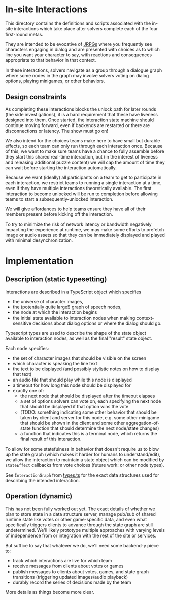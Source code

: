 # In-site Interactions

This directory contains the definitions and scripts associated with the in-site
interactions which take place after solvers complete each of the four
first-round metas.

They are intended to be evocative of
[JRPGs](https://en.wikipedia.org/wiki/History_of_Eastern_role-playing_video_games)
where you frequently see characters engaging in dialog and are presented with
choices as to which line you want your character to say, with reactions and
consequences appropriate to that behavior in that context.

In these interactions, solvers navigate as a group through a dialogue graph
where some nodes in the graph may involve solvers voting on dialog options,
playing minigames, or other behaviors.

## Design constraints

As completing these interactions blocks the unlock path for later rounds (the
side investigations), it is a hard requirement that these have liveness
designed into them. Once started, the interaction state machine should
continue moving forward, even if backends are restarted or there are
disconnections or latency. The show must go on!

We also intend for the choices teams make here to have small but durable
effects, so each team can only run through each interaction once. Because of
this, we want to make sure teams have a chance to fully assemble before they
start this shared real-time interaction, but (in the interest of liveness and
releasing additional puzzle content) we will cap the amount of time they can
wait before starting the interaction automatically.

Because we want (ideally) all participants on a team to get to participate in
each interaction, we restrict teams to running a single interaction at a time,
even if they have multiple interactions theoretically available. The first
interaction to become unlocked will be run to completion before allowing teams
to start a subsequently-unlocked interaction.

We will give affordances to help teams ensure they have all of their members
present before kicking off the interaction.

To try to minimize the risk of network latency or bandwidth negatively
impacting the experience at runtime, we may make some efforts to prefetch image
or audio assets so that they can be immediately displayed and played with
minimal desynchronization.

# Implementation

## Description (static typesetting)

Interactions are described in a TypeScript object which specifies

- the universe of character images,
- the (potentially quite large!) graph of speech nodes,
- the node at which the interaction begins
- the initial state available to interaction nodes when making
  context-sensitive decisions about dialog options or where the dialog should
  go.

Typescript types are used to describe the shape of the state object available
to interaction nodes, as well as the final "result" state object.

Each node specifies:

- the set of character images that should be visible on the screen
- which character is speaking the line text
- the text to be displayed (and possibly stylistic notes on how to display that text)
- an audio file that should play while this node is displayed
- a timeout for how long this node should be displayed for
- exactly one of:
  - the next node that should be displayed after the timeout elapses
  - a set of options solvers can vote on, each specifying the next node that should be displayed if that option wins the vote
  - (TODO: something indicating some other behavior that should be taken by client and server for this node, e.g. some other minigame that should be shown in the client and some other aggregation-of-state function that should determine the next node/state changes)
  - a function that indicates this is a terminal node, which returns the final result of this interaction.

To allow for some statefulness in behavior that doesn't require us to blow up
the state graph (which makes it harder for humans to understand/edit), we allow
the interaction to maintain a state object which can be modified by
`stateEffect` callbacks from vote choices (future work: or other node types).

See `InteractionGraph` from [types.ts](./types.ts) for the exact data
structures used for describing the intended interaction.

## Operation (dynamic)

This has not been fully worked out yet. The exact details of whether we plan
to store state in a data structure server, manage pub/sub of shared runtime
state like votes or other game-specific data, and even what specifically
triggers clients to advance through the state graph are still undetermined.
We'll likely prototype multiple approaches with varying levels of independence
from or integration with the rest of the site or services.

But suffice to say that whatever we do, we'll need some backend-y piece to:

- track which interactions are live for which team
- receive messages from clients about votes or games
- publish messages to clients about votes, games, and state graph transitions (triggering updated images/audio playback)
- durably record the series of decisions made by the team

More details as things become more clear.
